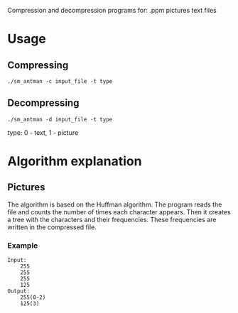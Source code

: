 Compression and decompression programs for:
    .ppm pictures
    text files

# Usage
## Compressing
    ./sm_antman -c input_file -t type

## Decompressing
    ./sm_antman -d input_file -t type

type: 0 - text, 1 - picture

# Algorithm explanation
## Pictures
The algorithm is based on the Huffman algorithm. The program reads the file and counts the number of times each character appears. Then it creates a tree with the characters and their frequencies. These frequencies are written in the compressed file.
### Example
    Input: 
        255
        255
        255
        125
    Output:
        255(0-2)
        125(3)
